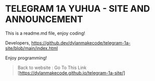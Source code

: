 # TELEGRAM 1A YUHUA - SITE AND ANNOUNCEMENT
This is a readme.md file, enjoy coding!

Developers, https://github.dev/dylanmakecode/telegram-1a-site/blob/main/index.html 

Enjoy programming!

> Back to website : Go To This Link [https://dylanmakecode.github.io/telegram-1a-site/]
